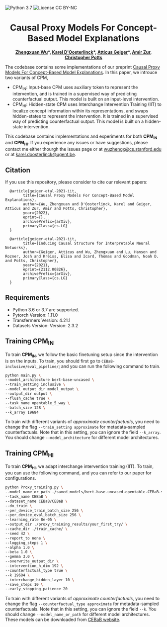 ![Python 3.7](https://img.shields.io/badge/python-3.7-blueviolet.svg?style=plastic)
![License CC BY-NC](https://img.shields.io/badge/license-MIT-05b502.svg?style=plastic)

<h1 align="center">
  <b>Causal Proxy Models For Concept-Based Model Explanations</b>
</h1>

<p align="center">
  <b><a href="https://nlp.stanford.edu/~wuzhengx/">Zhengxuan Wu</a>*, <a href="https://www.kareldoosterlinck.com/">Karel D'Oosterlinck</a>*, <a href="https://atticusg.github.io/">Atticus Geiger</a>*, <a href="https://www.linkedin.com/in/amir-zur-a924ba187/">Amir Zur</a>, <a href="https://web.stanford.edu/~cgpotts/">Christopher Potts</a></b></span>
</p>

The codebase contains some implementations of our preprint [Causal Proxy Models For Concept-Based Model Explanations](https://nlp.stanford.edu/~wuzhengx/). In this paper, we introuce two variants of CPM, 
* CPM<sub>IN</sub>: Input-base CPM uses auxiliary token to represent the intervention, and is trained in a supervised way of predicting counterfactual output. This model is built on an input-level intervention.
* CPM<sub>HI</sub>: Hidden-state CPM uses Interchange Intervention Training (IIT) to localize concept information within its representations, and swaps hidden-states to represent the intervention. It is trained in a supervised way of predicting counterfactual output. This model is built on a hidden-state intervention.

This codebase contains implementations and experiments for both **CPM<sub>IN</sub>** and **CPM<sub>HI</sub>**. If you experience any issues or have suggestions, please contact me either thourgh the issues page or at wuzhengx@cs.stanford.edu or at karel.doosterlinck@ugent.be. 

## Citation
If you use this repository, please consider to cite our relevant papers:
```stex
  @article{geiger-etal-2021-iit,
        title={Causal Proxy Models For Concept-Based Model Explanations}, 
        author={Wu, Zhengxuan and D'Oosterlinck, Karel and Geiger, Atticus and Zur, Amir and Potts, Christopher},
        year={2022},
        eprint={},
        archivePrefix={arXiv},
        primaryClass={cs.LG}
  }

  @article{geiger-etal-2021-iit,
        title={Inducing Causal Structure for Interpretable Neural Networks}, 
        author={Geiger, Atticus and Wu, Zhengxuan and Lu, Hanson and Rozner, Josh and Kreiss, Elisa and Icard, Thomas and Goodman, Noah D. and Potts, Christopher},
        year={2021},
        eprint={2112.00826},
        archivePrefix={arXiv},
        primaryClass={cs.LG}
  }
```

## Requirements
- Python 3.6 or 3.7 are supported.
- Pytorch Version: 1.11.0
- Transfermers Version: 4.21.1
- Datasets Version: Version: 2.3.2

## Training **CPM<sub>IN</sub>**

To train **CPM<sub>IN</sub>**, we follow the basic finetuning setup since the intervention is on the inputs. To train, you should first go to `CEBaB-inclusive/eval_pipeline/`; and you can run the following command to train.

```bash
python main.py \
--model_architecture bert-base-uncased \
--train_setting inclusive \
--model_output_dir model_output \
--output_dir output \
--flush_cache true \
--task_name opentable_5_way \
--batch_size 128 \
--k_array 19684
```

To train with different variants of *approximate counterfactuals*, you need to change the flag `--train_setting approximate` for metadata-sampled counterfactuals. Note that in this setting, you can ignore the field `--k_array`. You should change `--model_architecture` for different model architectures.

## Training **CPM<sub>HI</sub>**

To train **CPM<sub>HI</sub>**, we adapt interchange intervention training (IIT). To train, you can use the following command, and you can refer to our paper for configurations.

```bash
python Proxy_training.py \
--model_name_or_path ./saved_models/bert-base-uncased.opentable.CEBaB.sa.5-class.exclusive.seed_42/ \
--task_name CEBaB \
--dataset_name CEBaB/CEBaB \
--do_train \
--per_device_train_batch_size 256 \
--per_device_eval_batch_size 256 \
--learning_rate 8e-05 \
--output_dir ./proxy_training_results/your_first_try/ \
--cache_dir ./train_cache/ \
--seed 42 \
--report_to none \
--logging_steps 1 \
--alpha 1.0 \
--beta 1.0 \
--gemma 3.0 \
--overwrite_output_dir \
--intervention_h_dim 192 \
--counterfactual_type true \
--k 19684 \
--interchange_hidden_layer 10 \
--save_steps 10 \
--early_stopping_patience 20
```
To train with different variants of *approximate counterfactuals*, you need to change the flag `--counterfactual_type approximate` for metadata-sampled counterfactuals. Note that in this setting, you can ignore the field `--k`. You should change `--model_name_or_path` for different model architectures. These models can be downloaded from [CEBaB website](https://cebabing.github.io/CEBaB/).

